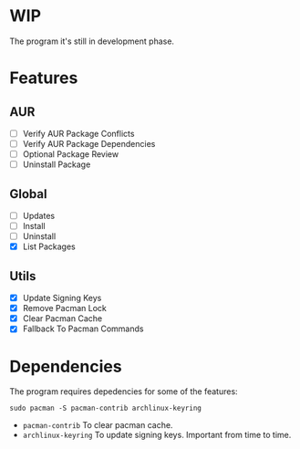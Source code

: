 # WIP
The program it's still in development phase.

# Features
## AUR
- [ ] Verify AUR Package Conflicts
- [ ] Verify AUR Package Dependencies
- [ ] Optional Package Review
- [ ] Uninstall Package

## Global
- [ ] Updates
- [ ] Install
- [ ] Uninstall
- [x] List Packages

## Utils
- [x] Update Signing Keys
- [x] Remove Pacman Lock
- [x] Clear Pacman Cache
- [x] Fallback To Pacman Commands

# Dependencies
The program requires depedencies for some of the features:
```
sudo pacman -S pacman-contrib archlinux-keyring
```

- `pacman-contrib` To clear pacman cache.
- `archlinux-keyring` To update signing keys. Important from time to time.
